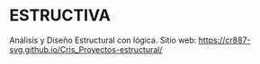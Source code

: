 # ESTRUCTIVA
Análisis y Diseño Estructural con lógica.
Sitio web: https://cr887-svg.github.io/Cris_Proyectos-estructural/
